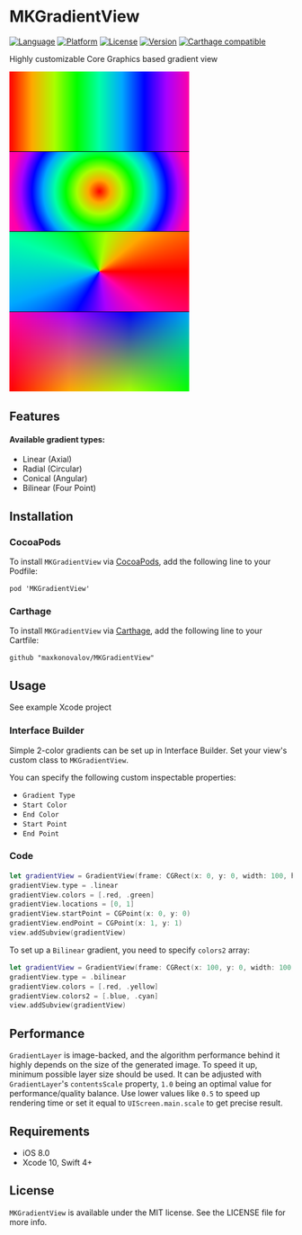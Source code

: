 # MKGradientView

[![Language](http://img.shields.io/badge/language-swift-brightgreen.svg?style=flat)](https://developer.apple.com/swift)
[![Platform](https://img.shields.io/cocoapods/p/MKGradientView.svg?style=flat)](http://cocoapods.org/pods/MKGradientView)
[![License](https://img.shields.io/cocoapods/l/MKGradientView.svg?style=flat)](http://cocoapods.org/pods/MKGradientView)
[![Version](https://img.shields.io/cocoapods/v/MKGradientView.svg?style=flat)](http://cocoapods.org/pods/MKGradientView)
[![Carthage compatible](https://img.shields.io/badge/Carthage-compatible-4BC51D.svg?style=flat)](https://github.com/Carthage/Carthage)

Highly customizable Core Graphics based gradient view

<img src="MKGradientView.png?raw=true" alt="MKGradientView" width=320>


## Features
#### Available gradient types:
- Linear (Axial)
- Radial (Circular)
- Conical (Angular)
- Bilinear (Four Point)

## Installation
### CocoaPods

To install `MKGradientView` via [CocoaPods](http://cocoapods.org), add the following line to your Podfile:

```
pod 'MKGradientView'
```

### Carthage

To install `MKGradientView` via [Carthage](https://github.com/Carthage/Carthage#if-youre-building-for-ios-tvos-or-watchos), add the following line to your Cartfile:

```
github "maxkonovalov/MKGradientView"
```

## Usage
See example Xcode project

### Interface Builder
Simple 2-color gradients can be set up in Interface Builder. Set your view's custom class to `MKGradientView`.

You can specify the following custom inspectable properties: 
- `Gradient Type`
- `Start Color`
- `End Color`
- `Start Point`
- `End Point`

### Code
```swift
let gradientView = GradientView(frame: CGRect(x: 0, y: 0, width: 100, height: 100))
gradientView.type = .linear
gradientView.colors = [.red, .green]
gradientView.locations = [0, 1]
gradientView.startPoint = CGPoint(x: 0, y: 0)
gradientView.endPoint = CGPoint(x: 1, y: 1)
view.addSubview(gradientView)
```
To set up a `Bilinear` gradient, you need to specify `colors2` array:

```swift
let gradientView = GradientView(frame: CGRect(x: 100, y: 0, width: 100, height: 100))
gradientView.type = .bilinear
gradientView.colors = [.red, .yellow]
gradientView.colors2 = [.blue, .cyan]
view.addSubview(gradientView)
```

## Performance
`GradientLayer` is image-backed, and the algorithm performance behind it highly depends on the size of the generated image. To speed it up, minimum possible layer size should be used. It can be adjusted with `GradientLayer`'s `contentsScale` property, `1.0` being an optimal value for performance/quality balance. Use lower values like `0.5` to speed up rendering time or set it equal to `UIScreen.main.scale` to get precise result.


## Requirements
- iOS 8.0
- Xcode 10, Swift 4+

## License
`MKGradientView` is available under the MIT license. See the LICENSE file for more info.
